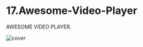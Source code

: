 # 17.Awesome-Video-Player

AWESOME VIDEO PLAYER.

![cover](https://user-images.githubusercontent.com/74714313/162029052-59a82b1a-315f-4577-9056-97bf7a7ba9e4.png)

